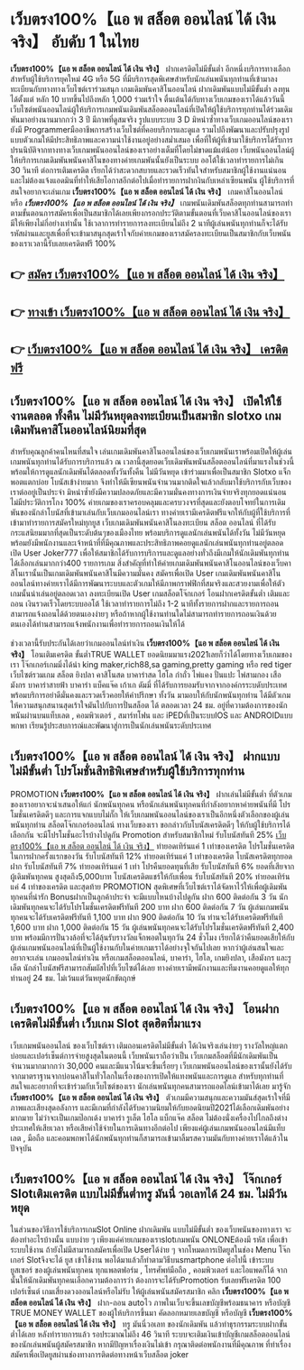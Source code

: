 # เว็บตรง100%【แอ พ สล็อต ออนไลน์ ได้ เงิน จริง】  อับดับ 1 ในไทย

**เว็บตรง100%【แอ พ สล็อต ออนไลน์ ได้ เงิน จริง】** ฝากเครดิตไม่มีขั้นต่ำ  อีกหนึ่งบริการทางเลือกสำหรับผู้ใช้บริการยุคใหม่ 4G หรือ 5G ที่มีบริการสุดพิเศษสำหรับนักเล่นพนันทุกท่านที่เข้ามาลงทะเบียนกับทางทางเว็บไซต์เราร่วมสนุก เกมเดิมพันคาสิโนออนไลน์ ฝากเดิมพันแบบไม่มีขั้นต่ำ ลงทุนได้ตั้งแต่ หลัก 10 บาทขึ้นไปถึงหลัก 1,000 ร่วมเร้าใจ ตื่นเต้นได้กับทางเว็บเกมของเราได้แล้ววันนี้เว็บไซต์พนันออนไลน์ผู้ให้บริการเกมพนันเดิมพันสล็อตออนไลน์ที่เปิดให้ผู้ใช้บริการทุกท่านได้ร่วมเดิมพันมาอย่างนานมากกว่า 3 ปี มีภาพที่ดูสมจริง รูปแบบระบบ 3 D
มิหนำซ้ำทางเว็บเกมออนไลน์ของเรายังมี Programmerมืออาชีพการสร้างเว็บไซต์ที่คอยบริการและดูแล  รวมไปถึงพัฒนาและปรับปรุงรูปแบบตัวเกมให้มีประสิทธิภาพและความน่าใช้งานอยู่อย่างสม่ำเสมอ เพื่อที่ให้ผู้ที่เข้ามาใช้บริการได้รับการปรนนิบัติจากทางทางเว็บเกมพนันออนไลน์ของเราอย่างเต็มที่โดยไม่ขาดแม้แต่น้อย เว็บพนันออนไลน์ผู้ให้บริการเกมเดิมพันพนันคาสิโนของทางค่ายเกมพันนั้นยังเป็นระบบ ออโต้ใช้เวลาทำรายการไม่เกิน 30 วินาที ต่อการเติมเครดิต เรียกได้ว่าสะดวกสบายและรวดเร็วทันใจสำหรับสมาชิกผู้ใช้งานแน่นอนและไม่ต้องแจ้งแอดมินที่ทำให้เสียโอกาสอีกต่อไปเมื่อทำรายการฝากงินกับเหล่าเซียนพนัน
ผู้ใช้บริการที่สนใจอยากจะเล่นเกม **เว็บตรง100%【แอ พ สล็อต ออนไลน์ ได้ เงิน จริง】** เกมคาสิโนออนไลน์ หรือ ***เว็บตรง100%【แอ พ สล็อต ออนไลน์ ได้ เงิน จริง】*** เกมพนันเดิมพันสล็อตทุกท่านสามารถทำตามขั้นตอนการสมัครเพื่อเป็นสมาชิกได้เลยเพียงกรอกประวัติตามขั้นตอนที่เว็บคาสิโนออนไลน์ของเรามีให้เพียงไม่กี่อย่างเท่านั้น ใช้เวลาการทำรายการลงทะเบียนไม่ถึง 2 นาทีผู้เล่นพนันทุกท่านก็จะได้รับรหัสผ่านและยูสเพื่อที่จะเข้ามาสนุกสุดเร้าใจกับค่ายเกมของเราสมัครลงทะเบียนเป็นสมาชิกกับเว็บพนันของเราเวลานี้รับเลยเครดิตฟรี 100%

## 👉 [สมัคร เว็บตรง100%【แอ พ สล็อต ออนไลน์ ได้ เงิน จริง】](https://archa888.com/)
## 👉 [ทางเข้า เว็บตรง100%【แอ พ สล็อต ออนไลน์ ได้ เงิน จริง】](https://archa888.com/)
## 👉 [เว็บตรง100%【แอ พ สล็อต ออนไลน์ ได้ เงิน จริง】 เครดิตฟรี](https://archa888.com/)

## เว็บตรง100%【แอ พ สล็อต ออนไลน์ ได้ เงิน จริง】 เปิดให้ใช้งานตลอด ทั้งคืน ไม่มีวันหยุดลงทะเบียนเป็นสมาชิก slotxo เกมเดิมพันคาสิโนออนไลน์นิยมที่สุด

สำหรับคุณลูกค้าคนไหนที่สนใจ เล่นเกมเดิมพันคาสิโนออนไลน์ของเว็บเกมพนันเราพร้อมเปิดให้ผู้เล่นเกมพนันทุกท่านได้รับการบริการแล้ว ณ เวลานี้สุดยอดเว็บเดิมพันพนันสล็อตออนไลน์ที่มาแรงในช่วงนี้ พร้อมให้การดูแลนักเดิมพันได้ตลอดทั้งวันทั้งคืน ไม่มีวันหยุด เข้าร่วมมาเพื่อเป็นสมาชิก Slotxo แจ็กพอตแตกบ่อย โบนัสเข้าง่ายมาก จึงทำให้มีเซียนพนันจำนวนมากติดใจแล้วกลับมาใช้บริการกับเว็บของเราต่ออยู่เป็นประจำ มิหนำซ้ำยังมีความปลอดภัยและมีความมั่นคงทางการเงินจ่ายจริงทุกยอดแน่นอนไม่มีประวัติการโกง 100% ค่ายเกมของเราครอบคลุมและครบวงจรที่สุดและยังตอบโจทย์ในการเดิมพันของนักล่าโบนัสที่เข้ามาเล่นกับเว็บเกมออนไลน์เรา
ทางค่ายเรามีเครดิตฟรีแจกให้กับผู้ที่ใช้บริการที่เข้ามาทำรายการสมัครใหม่ทุกยูส เว็บเกมเดิมพันพนันคาสิโนลงทะเบียน สล็อต ออนไลน์ ที่ได้รับกระแสนิยมมากที่สุดเป็นระดับต้นๆของเมืองไทย พร้อมบริการดูแลนักเล่นพนันได้ทั้งวัน ไม่มีวันหยุดพร้อมยังมีพนักงานและเจ้าหน้าที่ที่มีคุณภาพและประสิทธิภาพคอยดูแลนักเล่นพนันทุกท่านอยู่ตลอด เปิด User Joker777 เพื่อให้สมาชิกได้รับการบริการและดูแลอย่างทั่วถึงมีเกมให้นักเดิมพันทุกท่านได้เลือกเล่นมากกว่า400 รายการเกม
สิ่งสำคัญที่ทำให้ค่ายเกมเดิมพันพนันคาสิโนออนไลน์ของเว็บคาสิโนเรานั้นเป็นเกมเดิมพันพนันคาสิโนมีความมั่นคง สมัครเพื่อเปิด User  เกมเดิมพันพนันคาสิโนออนไลน์ทางค่ายเราได้มีการพัฒนาระบบและตัวเกมให้มีภาพกราฟฟิกที่สมจริงและสวยงามเพื่อให้ตัวเกมนั้นน่าเล่นอยู่ตลอดเวลา ลงทะเบียนเปิด User เกมสล็อตโจ๊กเกอร์ โอนฝากเครดิตขั้นต่ำ เติมและถอน เงินรวดเร็วโดยระบบออโต้ ใช้เวลาทำรายการไม่ถึง 1-2 นาทีทั้งรายการฝากและรายการถอนสามารถแจ้งถอนได้ด้วยตนเองง่ายๆ หรือถ้าหากผู้ใช้งานท่านใดไม่สามารถทำรายการถอนเงินด้วยตนเองได้ท่านสามารถแจ้งพนักงานเพื่อทำรายการถอนเงินให้ได้

ช่วงเวลานี้รับประกันได้เลยว่าเกมออนไลน์ทำเงิน **เว็บตรง100%【แอ พ สล็อต ออนไลน์ ได้ เงิน จริง】** โอนเติมเครดิต ขั้นต่ำTRUE WALLET ยอดนิยมมาแรง2021เลยก็ว่าได้โดยทางเว็บเกมของเรา โจ๊กเกอร์เกมมิ่งได้นำ  king maker,rich88,sa gaming,pretty gaming หรือ red tiger เว็บไซต์รวมเกม สล็อต ยิงปลา คาสิโนสด บาคาร่าสด ไฮโล กำถั่ว ไพ่แคง ปั่นแปะ ไพ่สามกอง เสือมังกร บาคาร่าสายฟ้า บาคาร่า แบ็คแจ๊ค เก้าเก ดัมมี่ ที่ได้รับการยอมรับจากจากองค์กรระบดับประเทศ พร้อมบริการอย่าดีมั่นคงและรวดเร็วคอยให้คำปรึกษา ทั้งวัน มามอบให้กับนักพนันทุกท่าน ได้มีตัวเกมให้ความสนุกสนานสุดเร้าใจมันไปกับการปั่นสล็อต ได้ ตลอดเวลา 24 ชม. อยู่ที่ความต้องการของนักพนันผ่านบนแท็บเลต , คอมพิวเตอร์ , สมาร์ทโฟน และ iPEDที่เป็นระบบIOS และ ANDROIDแบบพกพา เรียนรู้ประสบการณ์และพัฒนาสู่การเป็นนักเล่นพนันระดับประเทศ

## เว็บตรง100%【แอ พ สล็อต ออนไลน์ ได้ เงิน จริง】 ฝากแบบไม่มีขั้นต่ำ โปรโมชั่นสิทธิพิเศษสำหรับผู้ใช้บริการทุกท่าน

 PROMOTION  **เว็บตรง100%【แอ พ สล็อต ออนไลน์ ได้ เงิน จริง】** ฝากเล่นไม่มีขั้นต่ำ ที่ตัวเกมของเราอยากจะนำเสนอให้แก่  นักพนันทุกคน หรือนักเล่นพนันทุกคนที่กำลังอยากหาค่ายพนันที่มี โปรโมชั่นเครดิตดีๆ และการแจกแบบไม่กั๊ก ให้เว็บเกมพนันออนไลน์ของเราเป็นอีกหนึ่งตัวเลือกของผู้เล่นพนันทุกท่าน สล็อตโจ๊กเกอร์ออนไลน์ ทางเว็บของเรา ขอกล่าวกับโบนัสเครดิตดีๆ ให้กับผู้ใช้บริการได้เลือกกัน จะมีโปรโมชั่นอะไรบ้างไปดูกัน
 Promotion สำหรับสมาชิกใหม่ รับโบนัสทันที 25% [เว็บตรง100%【แอ พ สล็อต ออนไลน์ ได้ เงิน จริง】](https://archa888.com/) ทำยอดเทิร์นแค่ 1 เท่าของเครดิต
โปรโมชั่นเครดิตในการฝากครั้งแรกของวัน รับโบนัสทันที 12% ทำยอดเทิร์นแค่ 1 เท่าของเครดิต
โบนัสเครดิตทุกยอดฝาก รับโบนัสทันที 7% ทำยอดเทิร์นแค่ 1 เท่า
โปรคืนยอดทุนที่เสีย รับโบนัสทันที 6% ยอดที่เสียจากผู้เดิมพันทุกคน สูงสุดถึง5,000บาท
โบนัสเครดิตแชร์ให้กับเพื่อน รับโบนัสทันที 20% ทำยอดเทิร์นแค่ 4 เท่าของเครดิต
และสุดท้าย PROMOTION สุดพิเศษที่เว็บไซต์เราได้จัดหาไว้ให้เพื่อผู้เดิมพันทุกคนที่น่ารัก Bonusฝากเป็นลูกค้าประจำ จะมีแบบไหนบ้างไปดูกัน
ฝาก 600 ติดต่อกัน 3 วัน นักเดิมพันทุกคนจะได้รับโปรโมชั่นเครดิตฟรีทันที 200 บาท
ฝาก 600 ติดต่อกัน 7 วัน ผู้เล่นเกมพนันทุกคนจะได้รับเครดิตฟรีทันที 1,100 บาท
ฝาก 900 ติดต่อกัน 10 วัน ท่านจะได้รับเครดิตฟรีทันที 1,600 บาท
ฝาก 1,000 ติดต่อกัน 15 วัน ผู้เล่นพนันทุกคนจะได้รับโปรโมชั่นเครดิตฟรีทันที 2,400 บาท
พร้อมมีการปั่นวงล้อที่จะได้ลุ้นรับรางวัลแจ็กพอตในทุกวัน 24 ชั่วโมง เรียกได้ว่าคืนยอดเสียให้กับผู้เล่นเกมพนันออนไลน์ที่เป็นผู้ใช้งานกับในค่ายเกมเราได้อย่างจุใจกันไปเลย หากว่าผู้เล่นสนใจและอยากจะเล่น เกมออนไลน์ทำเงิน หรือเกมสล็อตออนไลน์, บาคาร่า, ไฮโล, เกมยิงปลา, เสือมังกร และรูเล็ต นักล่าโบนัสฟรีสามารถสัมผัสไปที่เว็บไซต์ได้เลย ทางค่ายเรามีพนักงานและทีมงานคอยดูแลให้ทุกท่านอยู่ 24 ชม. ไม่เว้นแต่วันหยุดนักขัตฤกษ์

## เว็บตรง100%【แอ พ สล็อต ออนไลน์ ได้ เงิน จริง】 โอนฝากเครดิตไม่มีขั้นต่ำ  เว็บเกม Slot สุดฮิตที่มาแรง

เว็บเกมพนันออนไลน์ ของเว็บไซต์เรา เติมถอนเครดิตไม่มีขั้นต่ำ ได้เงินจริงเล่นง่ายๆ รางวัลใหญ่แตกบ่อยและเปอร์เซ็นต์การจ่ายสูงสุดในตอนนี้ เว็บพนันเราถือว่าเป็น เว็บเกมสล็อตที่มีนักเดิมพันเป็นจำนวนมากมากกว่า 30,000 คนและมีแนวโน้มจะขึ้นเรื่อยๆ เว็บเกมพนันออนไลน์ของเรานั้นยังได้รับจากมาตราฐานจากบ่อนคาสิโนทั่วโลกในเรื่องของการเปิดให้แทงพนันและการดูแล สำหรับทุกท่านที่สนใจและอยากที่จะเข้าร่วมกับเว็บไซต์ของเรา นักเล่นพนันทุกคนสามารถแอดไลน์เข้ามาได้เลย
	มารู้จัก **เว็บตรง100%【แอ พ สล็อต ออนไลน์ ได้ เงิน จริง】** ตัวเกมมีความสนุกและความมันส์สุดเร้าใจที่มีภาพและเสียงสุดอลังการ และมีเกมที่กำลังได้รับความนิยมให้กับยอดนิยมปี2021ได้เลือกเดิมพันอย่างมากมาย  ไม่ว่าจะเป็นเกมป๊อกเด้ง บาคาร่า รูเล็ต ไฮโล แบ็กแจ๊ค สล็อต ไม่ต้องนั่งเครื่องไปไกลถึงต่างประเทศให้เสียเวลา หรือเสียค่าใช้จ่ายในการเดินทางอีกต่อไป เพียงแค่ผู้เล่นเกมพนันออนไลน์มีแท็บเลต , มือถือ และคอมพกพาได้นักพนันทุกท่านก็สามารถเข้ามาลิ้มรสความมันกับทางค่ายเราได้แล้วในปัจจุบัน

## เว็บตรง100%【แอ พ สล็อต ออนไลน์ ได้ เงิน จริง】 โจ๊กเกอร์ Slotเติมเครดิต แบบไม่มีขั้นต่ำทรู มันนี่ วอเลทได้ 24 ชม. ไม่มีวันหยุด

ในส่วนของวิธีการใช้บริการเกมSlot Online ฝากเดิมพัน แบบไม่มีขั้นต่ำ ของเว็บพนันของทางเรา จะต้องทำอะไรบ้างนั้น แบบง่าย ๆ เพียงแค่ค่ายเกมของเราslotเกมพนัน ONLONEต้องมี รหัส เพื่อเข้าระบบใช้งาน ถ้ายังไม่มีสามารถสมัครเพื่อเปิด Userได้ง่าย ๆ จากโหมดการเปิดยูสในช่อง Menu โจ๊กเกอร์ Slotจึงจะได้ ยูส เข้าใช้งาน พอได้มาแล้วก็ทำตามวิธีบนsmartphone ต่อไปนี้
เข้าระบบ ยูสเซอร์  ของผู้เล่นพนันทุกคน ทุกแพลตฟอร์ม , โทรศัพท์มือถือ , คอมพิวเตอร์ และไอแพดก็ได้
จากนั้นให้นักเดิมพันทุกคนเลือกความต้องการว่า ต้องการจะได้รับPromotion รับเลยฟรีเครดิต 100 เปอร์เซ็นต์  เกมเสี่ยงดวงออนไลน์หรือไม่รับ
ให้ผู้เล่นพนันสมัครสมาชิก คลิก **เว็บตรง100%【แอ พ สล็อต ออนไลน์ ได้ เงิน จริง】** ฝาก-ถอน autoไว ภาพในเว็บจะขึ้นเลขบัญชีพร้อมธนาคาร หรือบัญชี TRUE MONEY WALLET ของผู้ให้บริการขึ้นมา
คัดลอกหมายเลขบัญชี หรือบัญชี **เว็บตรง100%【แอ พ สล็อต ออนไลน์ ได้ เงิน จริง】** ทรู มันนี่วอเลท ของนักเดิมพัน แล้วทำธุรกรรมระบบฝากขั้นต่ำได้เลย
หลังทำรายการแล้ว รอประมาณไม่ถึง 46 วินาที ระบบจะเติมเงินเข้าบัญชีเกมสล็อตออนไลน์ของนักเล่นพนันผู้สมัครสมาชิก
หากมีปัญหาเรื่องเงินไม่เข้า กรุณาติดต่อพนักงานที่มีคุณภาพ ที่ทำเรื่องสมัครเพื่อเปิดยูสผ่านช่องทางการติดต่อทางหน้าเว็บสล็อต joker


